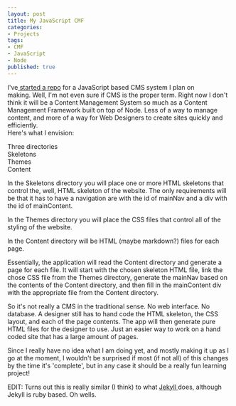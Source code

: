 ```yaml
---
layout: post
title: My JavaScript CMF
categories:
- Projects
tags:
- CMF
- JavaScript
- Node
published: true
---
```


I've<a href="https://github.com/TaylorHuston/JSCMF" target="_blank"> started a repo</a> for a JavaScript based CMS system I plan on making. Well, I'm not even sure if CMS is the proper term. Right now I don't think it will be a Content Management System so much as a Content Management Framework built on top of Node. Less of a way to manage content, and more of a way for Web Designers to create sites quickly and efficiently.<br />
Here's what I envision:

Three directories<br />
Skeletons<br />
Themes<br />
Content

In the Skeletons directory you will place one or more HTML skeletons that control the, well, HTML skeleton of the website. The only requirements will be that it has to have a navigation are with the id of mainNav and a div with the id of mainContent.

In the Themes directory you will place the CSS files that control all of the styling of the website.

In the Content directory will be HTML (maybe markdown?) files for each page.

Essentially, the application will read the Content directory and generate a page for each file. It will start with the chosen skeleton HTML file, link the chose CSS file from the Themes directory, generate the mainNav based on the contents of the Content directory, and then fill in the mainContent div with the appropriate file from the Content directory.

So it's not really a CMS in the traditional sense. No web interface. No database. A designer still has to hand code the HTML skeleton, the CSS layout, and each of the page contents. The app will then generate pure HTML files for the designer to use. Just an easier way to work on a hand coded site that has a large amount of pages.

Since I really have no idea what I am doing yet, and mostly making it up as I go at the moment, I wouldn't be surprised if most (if not all) of this changes by the time it's 'complete', but in any case it should be a really fun learning project!

EDIT: Turns out this is really similar (I think) to what <a href="http://jekyllrb.com/" target="_blank">Jekyll </a>does, although Jekyll is ruby based. Oh wells.
